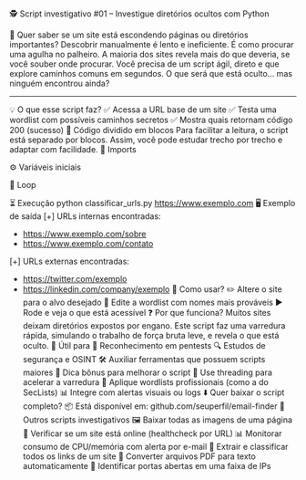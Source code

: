 🕵️ Script investigativo #01 – Investigue diretórios ocultos com Python

🧠 Quer saber se um site está escondendo páginas ou diretórios importantes?
Descobrir manualmente é lento e ineficiente. É como procurar uma agulha no palheiro.
A maioria dos sites revela mais do que deveria, se você souber onde procurar. Você precisa de um script ágil, direto e que explore caminhos comuns em segundos.
O que será que está oculto... mas ninguém encontrou ainda?
___________________________________________________________________
💡 O que esse script faz?
✅ Acessa a URL base de um site
✅ Testa uma wordlist com possíveis caminhos secretos
✅ Mostra quais retornam código 200 (sucesso)
📄 Código dividido em blocos
Para facilitar a leitura, o script está separado por blocos. Assim, você pode estudar trecho por trecho e adaptar com facilidade.
📁 Imports


⚙️ Variáveis iniciais

🔁 Loop


⏳ Execução
python classificar_urls.py https://www.exemplo.com
🖥️ Exemplo de saída
[+] URLs internas encontradas:
  - https://www.exemplo.com/sobre
  - https://www.exemplo.com/contato

[+] URLs externas encontradas:
  - https://twitter.com/exemplo
  - https://linkedin.com/company/exemplo
🤔 Como usar?
✏️ Altere o site para o alvo desejado
📃 Edite a wordlist com nomes mais prováveis
▶️ Rode e veja o que está acessível
❓ Por que funciona?
Muitos sites deixam diretórios expostos por engano. Este script faz uma varredura rápida, simulando o trabalho de força bruta leve, e revela o que está oculto.
🧰 Útil para
🎯 Reconhecimento em pentests
🔍 Estudos de segurança e OSINT
🛠️ Auxiliar ferramentas que possuem scripts maiores
📌 Dica bônus para melhorar o script
🏃 Use threading para acelerar a varredura
📃 Aplique wordlists profissionais (como a do SecLists)
📊 Integre com alertas visuais ou logs
⬇️ Quer baixar o script completo?
    📦 Está disponível em: github.com/seuperfil/email-finder
💾 Outros scripts investigativos
🖼️ Baixar todas as imagens de uma página
🔌 Verificar se um site está online (healthcheck por URL)
📊 Monitorar consumo de CPU/memória com alerta por e-mail
🔗 Extrair e classificar todos os links de um site
📄 Converter arquivos PDF para texto automaticamente
🔐 Identificar portas abertas em uma faixa de IPs
